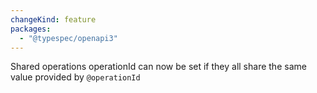 ```yaml
---
changeKind: feature
packages:
  - "@typespec/openapi3"
---
```


Shared operations operationId can now be set if they all share the same value provided by `@operationId` 
